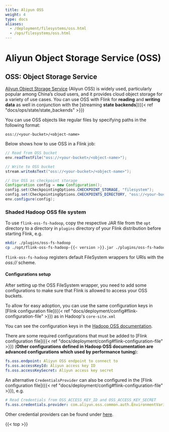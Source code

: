 ```yaml
---
title: Aliyun OSS
weight: 4
type: docs
aliases:
  - /deployment/filesystems/oss.html
  - /ops/filesystems/oss.html
---
```

<!--
Licensed to the Apache Software Foundation (ASF) under one
or more contributor license agreements.  See the NOTICE file
distributed with this work for additional information
regarding copyright ownership.  The ASF licenses this file
to you under the Apache License, Version 2.0 (the
"License"); you may not use this file except in compliance
with the License.  You may obtain a copy of the License at

  http://www.apache.org/licenses/LICENSE-2.0

Unless required by applicable law or agreed to in writing,
software distributed under the License is distributed on an
"AS IS" BASIS, WITHOUT WARRANTIES OR CONDITIONS OF ANY
KIND, either express or implied.  See the License for the
specific language governing permissions and limitations
under the License.
-->

# Aliyun Object Storage Service (OSS)

## OSS: Object Storage Service

[Aliyun Object Storage Service](https://www.aliyun.com/product/oss) (Aliyun OSS) is widely used, particularly popular among China’s cloud users, and it provides cloud object storage for a variety of use cases.
You can use OSS with Flink for **reading** and **writing data** as well in conjunction with the [streaming **state backends**]({{< ref "docs/ops/state/state_backends" >}})



You can use OSS objects like regular files by specifying paths in the following format:

```plain
oss://<your-bucket>/<object-name>
```

Below shows how to use OSS in a Flink job:

```java
// Read from OSS bucket
env.readTextFile("oss://<your-bucket>/<object-name>");

// Write to OSS bucket
stream.writeAsText("oss://<your-bucket>/<object-name>");

// Use OSS as checkpoint storage
Configuration config = new Configuration();
config.set(CheckpointingOptions.CHECKPOINT_STORAGE, "filesystem");
config.set(CheckpointingOptions.CHECKPOINTS_DIRECTORY, "oss://<your-bucket>/<object-name>");
env.configure(config);
```

### Shaded Hadoop OSS file system

To use `flink-oss-fs-hadoop`, copy the respective JAR file from the `opt` directory to a directory in `plugins` directory of your Flink distribution before starting Flink, e.g.

```bash
mkdir ./plugins/oss-fs-hadoop
cp ./opt/flink-oss-fs-hadoop-{{< version >}}.jar ./plugins/oss-fs-hadoop/
```

`flink-oss-fs-hadoop` registers default FileSystem wrappers for URIs with the *oss://* scheme.

#### Configurations setup

After setting up the OSS FileSystem wrapper, you need to add some configurations to make sure that Flink is allowed to access your OSS buckets.

To allow for easy adoption, you can use the same configuration keys in [Flink configuration file]({{< ref "docs/deployment/config#flink-configuration-file" >}}) as in Hadoop's `core-site.xml`

You can see the configuration keys in the [Hadoop OSS documentation](http://hadoop.apache.org/docs/current/hadoop-aliyun/tools/hadoop-aliyun/index.html).

There are some required configurations that must be added to [Flink configuration file]({{< ref "docs/deployment/config#flink-configuration-file" >}}) (**Other configurations defined in Hadoop OSS documentation are advanced configurations which used by performance tuning**):

```yaml
fs.oss.endpoint: Aliyun OSS endpoint to connect to
fs.oss.accessKeyId: Aliyun access key ID
fs.oss.accessKeySecret: Aliyun access key secret
```

An alternative `CredentialsProvider` can also be configured in the [Flink configuration file]({{< ref "docs/deployment/config#flink-configuration-file" >}}), e.g. 
```yaml
# Read Credentials from OSS_ACCESS_KEY_ID and OSS_ACCESS_KEY_SECRET
fs.oss.credentials.provider: com.aliyun.oss.common.auth.EnvironmentVariableCredentialsProvider
```
Other credential providers can be found under [here](https://github.com/aliyun/aliyun-oss-java-sdk/tree/master/src/main/java/com/aliyun/oss/common/auth).

 

{{< top >}}
